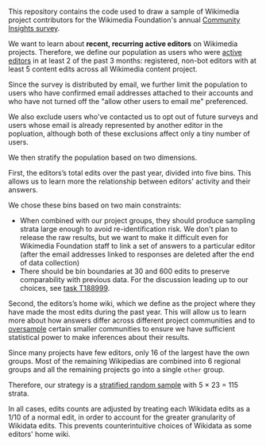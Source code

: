This repository contains the code used to draw a sample of Wikimedia project contributors for the Wikimedia Foundation's annual [Community Insights survey](https://meta.wikimedia.org/wiki/Community_Insights).

We want to learn about **recent, recurring active editors** on Wikimedia projects. Therefore, we define our population as users who were [active editors](https://meta.wikimedia.org/wiki/Research:Active_editor) in at least 2 of the past 3 months: registered, non-bot editors with at least 5 content edits across all Wikimedia content project.

Since the survey is distributed by email, we further limit the population to users who have confirmed email addresses attached to their accounts and who have not turned off the "allow other users to email me" preferenced.

We also exclude users who've contacted us to opt out of future surveys and users whose email is already represented by another editor in the popluation, although both of these exclusions affect only a tiny number of users.

We then stratify the population based on two dimensions.

First, the editors’s total edits over the past year, divided into five bins. This allows us to learn more the relationship between editors' activity and their answers.

We chose these bins based on two main constraints:
* When combined with our project groups, they should produce sampling strata large enough to avoid re-identification risk. We don't plan to release the raw results, but we want to make it difficult even for Wikimedia Foundation staff to link a set of answers to a particular editor (after the email addresses linked to responses are deleted after the end of data collection)
* There should be bin boundaries at 30 and 600 edits to preserve comparability with previous data.
For the discussion leading up to our choices, see [task T188999](https://phabricator.wikimedia.org/T188999).

Second, the editors’s home wiki, which we define as the project where they have made the most edits during the past year. This will allow us to learn more about how answers differ across different project communities and to [oversample](https://en.wikipedia.org/wiki/Oversampling_and_undersampling_in_data_analysis) certain smaller communities to ensure we have sufficient statistical power to make inferences about their results.

Since many projects have few editors, only 16 of the largest have the own groups. Most of the remaining Wikipedias are combined into 6 regional groups and all the remaining projects go into a single `other` group.

Therefore, our strategy is a [stratified random sample](https://en.wikipedia.org/wiki/Stratified_sampling) with 5 × 23 = 115 strata.

In all cases, edits counts are adjusted by treating each Wikidata edits as a 1/10 of a normal edit, in order to account for the greater granularity of Wikidata edits. This prevents counterintuitive choices of Wikidata as some editors' home wiki.
